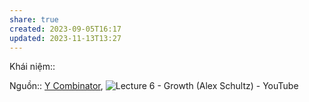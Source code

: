 ```yaml
---
share: true
created: 2023-09-05T16:17
updated: 2023-11-13T13:27
---
```

Khái niệm:: 

Nguồn:: [Y Combinator](../../../%CE%9E%20Ngu%E1%BB%93n/Y%20Combinator.md), ![Lecture 6 - Growth (Alex Schultz) - YouTube](https://www.youtube.com/watch?v=n_yHZ_vKjno)